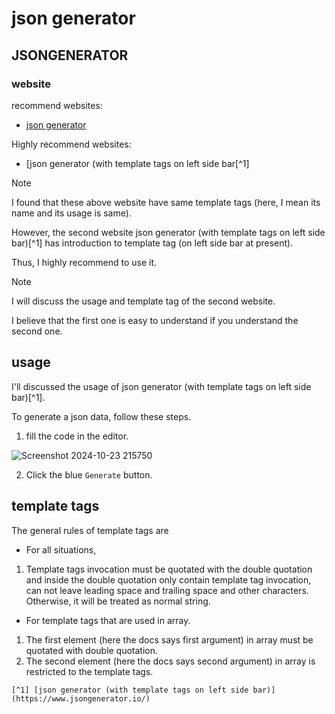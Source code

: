 # json generator
## JSONGENERATOR
### website

recommend websites:

+ [json generator](https://json-generator.com/)

Highly recommend websites:

+ [json generator (with template tags on left side bar[^1]

> [!NOTE]
> I found that these above website have same template tags (here, I mean its name and its usage is same).
>
> However, the second website json generator (with template tags on left side bar)[^1] has introduction to template tag (on left side bar at present).
>
> Thus, I highly recommend to use it.


> [!NOTE]
> I will discuss the usage and template tag of the second website.
>
> I believe that the first one is easy to understand if you understand the second one.

## usage 
I'll discussed the usage of json generator (with template tags on left side bar)[^1].

To generate a json data, follow these steps.

1. fill the code in the editor.

![Screenshot 2024-10-23 215750](https://github.com/user-attachments/assets/d5c98e36-d3ed-4c48-aac0-396a20666eb8)

2. Click the blue `Generate` button.

## template tags
The general rules of template tags are

+ For all situations,
1. Template tags invocation must be quotated with the double quotation and inside  the double quotation only contain template tag invocation, can not leave leading space and trailing space and other characters. Otherwise, it will be treated as normal string.


+ For template tags that are used in array.
1. The first element (here the docs says first argument) in array must be quotated with double quotation.
2. The second element (here the docs says second argument) in array is restricted to the template tags.  

```
[^1] [json generator (with template tags on left side bar)](https://www.jsongenerator.io/)





